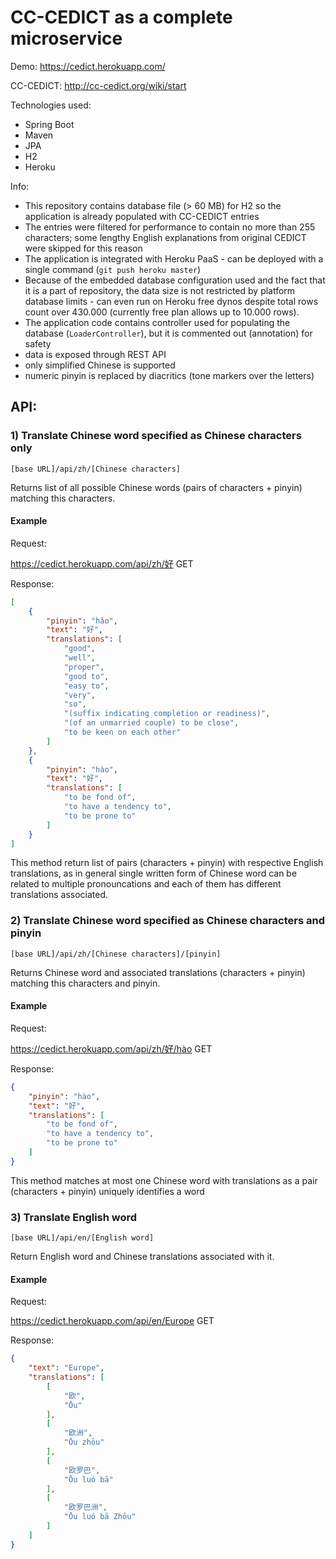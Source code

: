 # CC-CEDICT as a complete microservice

Demo:
https://cedict.herokuapp.com/

CC-CEDICT:
http://cc-cedict.org/wiki/start

Technologies used:
- Spring Boot
- Maven
- JPA
- H2
- Heroku

Info:
- This repository contains database file (> 60 MB) for H2 so the application is already populated with CC-CEDICT entries
- The entries were filtered for performance to contain no more than 255 characters; some lengthy English explanations from original CEDICT were skipped for this reason
- The application is integrated with Heroku PaaS - can be deployed with a single command (`git push heroku master`)
- Because of the embedded database configuration used and the fact that it is a part of repository, the data size is not restricted by platform database limits - can even run on Heroku free dynos despite total rows count over 430.000 (currently free plan allows up to 10.000 rows).
- The application code contains controller used for populating the database (`LoaderController`), but it is commented out (annotation) for safety
- data is exposed through REST API
- only simplified Chinese is supported
- numeric pinyin is replaced by diacritics (tone markers over the letters)

## API:

### 1) Translate Chinese word specified as Chinese characters only

`[base URL]/api/zh/[Chinese characters]`

Returns list of all possible Chinese words (pairs of characters + pinyin) matching this characters.

#### Example

Request:

https://cedict.herokuapp.com/api/zh/好 GET

Response:

```json
[
    {
        "pinyin": "hǎo",
        "text": "好",
        "translations": [
            "good",
            "well",
            "proper",
            "good to",
            "easy to",
            "very",
            "so",
            "(suffix indicating completion or readiness)",
            "(of an unmarried couple) to be close",
            "to be keen on each other"
        ]
    },
    {
        "pinyin": "hào",
        "text": "好",
        "translations": [
            "to be fond of",
            "to have a tendency to",
            "to be prone to"
        ]
    }
]
```

This method return list of pairs (characters + pinyin) with respective English translations, as in general single written form of Chinese word can be related to multiple pronouncations and each of them has different translations associated.


### 2) Translate Chinese word specified as Chinese characters and pinyin

`[base URL]/api/zh/[Chinese characters]/[pinyin]`

Returns Chinese word and associated translations (characters + pinyin) matching this characters and pinyin.

#### Example

Request:

https://cedict.herokuapp.com/api/zh/好/hào GET

Response:

```json
{
    "pinyin": "hào",
    "text": "好",
    "translations": [
        "to be fond of",
        "to have a tendency to",
        "to be prone to"
    ]
}
```

This method matches at most one Chinese word with translations as a pair (characters + pinyin)  uniquely identifies a word


### 3) Translate English word

`[base URL]/api/en/[English word]`

Return English word and Chinese translations associated with it.

#### Example

Request:

https://cedict.herokuapp.com/api/en/Europe GET

Response:
```json
{
    "text": "Europe",
    "translations": [
        [
            "欧",
            "Ōu"
        ],
        [
            "欧洲",
            "Ōu zhōu"
        ],
        [
            "欧罗巴",
            "Ōu luó bā"
        ],
        [
            "欧罗巴洲",
            "Ōu luó bā Zhōu"
        ]
    ]
}
```







